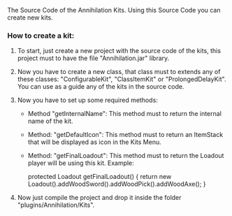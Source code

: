 The Source Code of the Annihilation Kits. Using this Source Code you can create new kits.

### How to create a kit:
1. To start, just create a new project with the source code of the kits, this project must to have the file "Annihilation.jar" library.
2. Now you have to create a new class, that class must to extends any of these classes: "ConfigurableKit", "ClassItemKit" or "ProlongedDelayKit". You can use as a guide any of the kits in the source code.
3. Now you have to set up some required methods:
    - Method "getInternalName": This method must to return the internal name of the kit.
    - Method: "getDefaultIcon": This method must to return an ItemStack that will be displayed as icon in the Kits Menu.
    - Method: "getFinalLoadout": This method must to return the Loadout player will be using this kit. Example:
    
        protected Loadout getFinalLoadout() {
           return new Loadout().addWoodSword().addWoodPick().addWoodAxe();
       }
        
4. Now just compile the project and drop it inside the folder "plugins/Annihilation/Kits".
